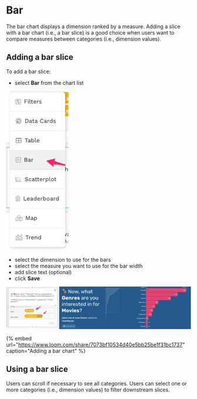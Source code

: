 # Bar

The bar chart displays a dimension ranked by a measure. Adding a slice with a bar chart \(i.e., a bar slice\) is a good choice when users want to compare measures between categories \(i.e., dimension values\).

## Adding a bar slice

To add a bar slice:

* select **Bar** from the chart list

![](../../../.gitbook/assets/image%20%28236%29.png)

* select the dimension to use for the bars
* select the measure you want to use for the bar width
* add slice text \(optional\)
* click **Save**

![](../../../.gitbook/assets/image%20%28243%29.png)

{% embed url="https://www.loom.com/share/7073bf10534d40e5bb25be1f31bc1737" caption="Adding a bar chart" %}

## Using a bar slice

Users can scroll if necessary to see all categories. Users can select one or more categories \(i.e., dimension values\) to filter downstream slices. 



